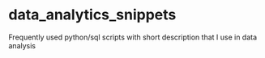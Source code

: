 # data_analytics_snippets
Frequently used python/sql scripts with short description that I use in data analysis
